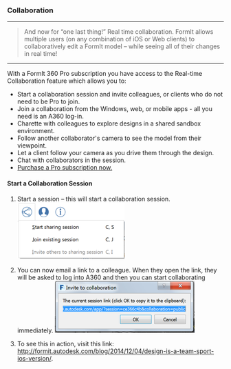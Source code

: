 ### Collaboration
---

> And now for “one last thing!” Real time collaboration. FormIt allows multiple users (on any combination of iOS or Web clients) to collaboratively edit a FormIt model – while seeing all of their changes in real time!

---

With a FormIt 360 Pro subscription you have access to the Real-time Collaboration feature which allows you to:
- Start a collaboration session and invite colleagues, or clients who do not need to be Pro to join.
- Join a collaboration from the Windows, web, or mobile apps - all you need is an A360 log-in.
- Charette with colleagues to explore designs in a shared sandbox environment.
- Follow another collaborator's camera to see the model from their viewpoint.
- Let a client follow your camera as you drive them through the design.
- Chat with collaborators in the session.
- [Purchase a Pro subscription now.](http://www.autodesk.com/products/formit-360/try-buy)


#### Start a Collaboration Session

1. Start a session – this will start a collaboration session. 
![](./images/6c166d38-6851-4d62-b2dc-8f83efd958f8.png)

2. You can now email a link to a colleague. When they open the link, they will be asked to log into A360 and then you can start collaborating immediately. 
![](./images/0b10d035-0145-4762-aaeb-3d4d628cc4a7.png)

3. To see this in action, visit this link: <http://formit.autodesk.com/blog/2014/12/04/design-is-a-team-sport-ios-version/>.